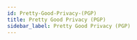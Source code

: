 ```yaml
---
id: Pretty-Good-Privacy-(PGP)
title: Pretty Good Privacy (PGP)
sidebar_label: Pretty Good Privacy (PGP)
---
```



#

